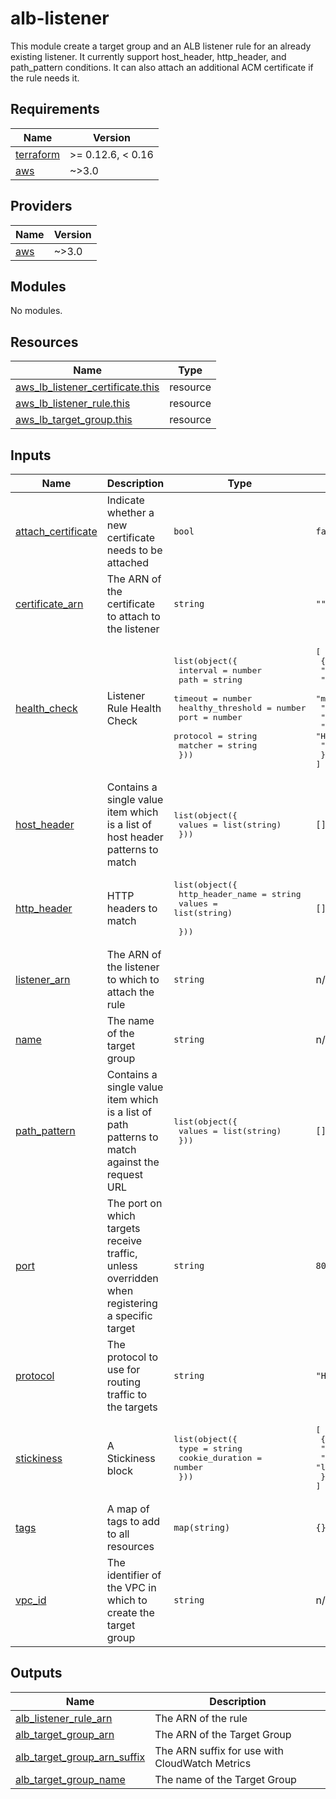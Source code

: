 # alb-listener
This module create a target group and an ALB listener rule for an already existing listener.  It currently support host_header, http_header, and path_pattern conditions.  It can also attach an additional ACM certificate if the rule needs it.

<!-- BEGINNING OF PRE-COMMIT-TERRAFORM DOCS HOOK -->
## Requirements

| Name | Version |
|------|---------|
| <a name="requirement_terraform"></a> [terraform](#requirement\_terraform) | >= 0.12.6, < 0.16 |
| <a name="requirement_aws"></a> [aws](#requirement\_aws) | ~>3.0 |

## Providers

| Name | Version |
|------|---------|
| <a name="provider_aws"></a> [aws](#provider\_aws) | ~>3.0 |

## Modules

No modules.

## Resources

| Name | Type |
|------|------|
| [aws_lb_listener_certificate.this](https://registry.terraform.io/providers/hashicorp/aws/latest/docs/resources/lb_listener_certificate) | resource |
| [aws_lb_listener_rule.this](https://registry.terraform.io/providers/hashicorp/aws/latest/docs/resources/lb_listener_rule) | resource |
| [aws_lb_target_group.this](https://registry.terraform.io/providers/hashicorp/aws/latest/docs/resources/lb_target_group) | resource |

## Inputs

| Name | Description | Type | Default | Required |
|------|-------------|------|---------|:--------:|
| <a name="input_attach_certificate"></a> [attach\_certificate](#input\_attach\_certificate) | Indicate whether a new certificate needs to be attached | `bool` | `false` | no |
| <a name="input_certificate_arn"></a> [certificate\_arn](#input\_certificate\_arn) | The ARN of the certificate to attach to the listener | `string` | `""` | no |
| <a name="input_health_check"></a> [health\_check](#input\_health\_check) | Listener Rule Health Check | <pre>list(object({<br>    interval          = number<br>    path              = string<br>    timeout           = number<br>    healthy_threshold = number<br>    port              = number<br>    protocol          = string<br>    matcher           = string<br>  }))</pre> | <pre>[<br>  {<br>    "healthy_threshold": 2,<br>    "interval": 60,<br>    "matcher": "200",<br>    "path": "/",<br>    "port": 80,<br>    "protocol": "HTTP",<br>    "timeout": 5<br>  }<br>]</pre> | no |
| <a name="input_host_header"></a> [host\_header](#input\_host\_header) | Contains a single value item which is a list of host header patterns to match | <pre>list(object({<br>    values = list(string)<br>  }))</pre> | `[]` | no |
| <a name="input_http_header"></a> [http\_header](#input\_http\_header) | HTTP headers to match | <pre>list(object({<br>    http_header_name = string<br>    values           = list(string)<br><br>  }))</pre> | `[]` | no |
| <a name="input_listener_arn"></a> [listener\_arn](#input\_listener\_arn) | The ARN of the listener to which to attach the rule | `string` | n/a | yes |
| <a name="input_name"></a> [name](#input\_name) | The name of the target group | `string` | n/a | yes |
| <a name="input_path_pattern"></a> [path\_pattern](#input\_path\_pattern) | Contains a single value item which is a list of path patterns to match against the request URL | <pre>list(object({<br>    values = list(string)<br>  }))</pre> | `[]` | no |
| <a name="input_port"></a> [port](#input\_port) | The port on which targets receive traffic, unless overridden when registering a specific target | `string` | `80` | no |
| <a name="input_protocol"></a> [protocol](#input\_protocol) | The protocol to use for routing traffic to the targets | `string` | `"HTTP"` | no |
| <a name="input_stickiness"></a> [stickiness](#input\_stickiness) | A Stickiness block | <pre>list(object({<br>    type            = string<br>    cookie_duration = number<br>  }))</pre> | <pre>[<br>  {<br>    "cookie_duration": 86400,<br>    "type": "lb_cookie"<br>  }<br>]</pre> | no |
| <a name="input_tags"></a> [tags](#input\_tags) | A map of tags to add to all resources | `map(string)` | `{}` | no |
| <a name="input_vpc_id"></a> [vpc\_id](#input\_vpc\_id) | The identifier of the VPC in which to create the target group | `string` | n/a | yes |

## Outputs

| Name | Description |
|------|-------------|
| <a name="output_alb_listener_rule_arn"></a> [alb\_listener\_rule\_arn](#output\_alb\_listener\_rule\_arn) | The ARN of the rule |
| <a name="output_alb_target_group_arn"></a> [alb\_target\_group\_arn](#output\_alb\_target\_group\_arn) | The ARN of the Target Group |
| <a name="output_alb_target_group_arn_suffix"></a> [alb\_target\_group\_arn\_suffix](#output\_alb\_target\_group\_arn\_suffix) | The ARN suffix for use with CloudWatch Metrics |
| <a name="output_alb_target_group_name"></a> [alb\_target\_group\_name](#output\_alb\_target\_group\_name) | The name of the Target Group |
<!-- END OF PRE-COMMIT-TERRAFORM DOCS HOOK -->
